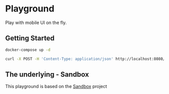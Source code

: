 # Playground

Play with mobile UI on the fly.

## Getting Started

```bash
docker-compose up -d
```

```bash
curl -X POST -H 'Content-Type: application/json' http://localhost:8080/api/render -d '{"options":{"debug":true}}'
```

## The underlying - Sandbox

This playground is based on the [Sandbox](https://github.com/johnsonlee/sandbox) project
